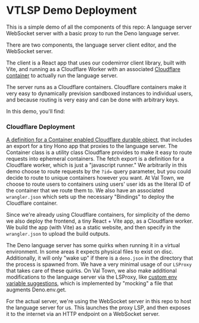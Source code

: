 # VTLSP Demo Deployment

This is a simple demo of all the components of this repo: A language server WebSocket server with a basic proxy to run the Deno language server.

There are two components, the language server client editor, and the WebSocket server.

The client is a React app that uses our codemirror client library, built with Vite, and running as a Cloudflare Worker with an associated [Cloudflare container](https://developers.cloudflare.com/containers/) to actually run the language server.

The server runs as a Cloudflare containers. Cloudflare containers make it very easy to dynamically prevision sandboxed instances to individual users, and because routing is very easy and can be done with arbitrary keys.

In this demo, you'll find:

### Cloudflare Deployment

[A definition for a Container enabled Cloudflare durable object](./deploy/main.ts), that includes an export for a tiny Hono app that proxies to the language server. The Container class is a utility class Cloudflare provides to make it easy to route requests into ephemeral containers. The fetch export is a definition for a Cloudflare worker, which is just a "javascript runner." We arbitrarily in this demo choose to route requests by the `?id=` query parameter, but you could decide to route to unique containers however you want. At Val Town, we choose to route users to containers using users' user ids as the literal ID of the container that we route them to. We also have an associated `wrangler.json` which sets up the necessary "Bindings" to deploy the Cloudflare container.

Since we're already using Cloudflare containers, for simplicity of the demo we also deploy the frontend, a tiny React + Vite app, as a Cloudflare worker. We build the app (with Vite) as a static website, and then specify in the `wrangler.json` to upload the build outputs.

The Deno language server has some quirks when running it in a virtual environment. In some areas it expects physical files to exist on disc. Additionally, it will only "wake up" if there is a `deno.json` in the directory that the process is spawned from. We have a very minimal usage of our `LSProxy` that takes care of these quirks. On Val Town, we also make additional modifications to the language server via the LSProxy, like [custom env variable suggestions](https://filedumpthing.val.run/blob/blob_file_1755106837620_1fd7a65c-4a8d-437d-a0c6-1b61e1ef71da.gif), which is implemented by "mocking" a file that augments Deno.env.get.

For the actual server, we're using the WebSocket server in this repo to host the language server for us. This launches the proxy LSP, and then exposes it to the internet via an HTTP endpoint on a WebSocket server.
